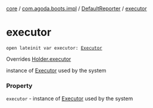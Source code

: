 [core](../../index.md) / [com.agoda.boots.impl](../index.md) / [DefaultReporter](index.md) / [executor](./executor.md)

# executor

`open lateinit var executor: `[`Executor`](../../com.agoda.boots/-executor/index.md)

Overrides [Holder.executor](../../com.agoda.boots/-holder/executor.md)

instance of [Executor](../../com.agoda.boots/-executor/index.md) used by the system

### Property

`executor` - instance of [Executor](../../com.agoda.boots/-executor/index.md) used by the system